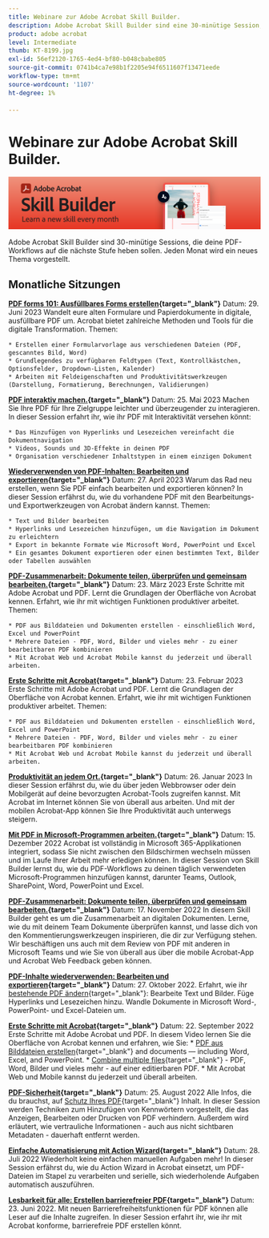 ```yaml
---
title: Webinare zur Adobe Acrobat Skill Builder.
description: Adobe Acrobat Skill Builder sind eine 30-minütige Session, die eure PDF-Workflows auf die nächste Stufe heben soll
product: adobe acrobat
level: Intermediate
thumb: KT-8199.jpg
exl-id: 56ef2120-1765-4ed4-bf80-b048cbabe805
source-git-commit: 0741b4ca7e98b1f2205e94f6511607f13471eede
workflow-type: tm+mt
source-wordcount: '1107'
ht-degree: 1%

---
```


# Webinare zur Adobe Acrobat Skill Builder.

![Bild von Acrobat Skill Builder](../assets/sbacrobatwebinars.png)

Adobe Acrobat Skill Builder sind 30-minütige Sessions, die deine PDF-Workflows auf die nächste Stufe heben sollen. Jeden Monat wird ein neues Thema vorgestellt.

## Monatliche Sitzungen

**[PDF forms 101: Ausfüllbares Forms erstellen](https://adobe-acrobat-skill-builder.joinus.adobeevents.com/attendease/networking/experience/795f4bc7-db42-4022-a624-8a53c51174c6/9d685d0f-4a5b-4236-a1ef-081d1403fb41){target="_blank"}**
Datum: 29. Juni 2023 Wandelt eure alten Formulare und Papierdokumente in digitale, ausfüllbare PDF um. Acrobat bietet zahlreiche Methoden und Tools für die digitale Transformation. Themen:

    * Erstellen einer Formularvorlage aus verschiedenen Dateien (PDF, gescanntes Bild, Word)
    * Grundlegendes zu verfügbaren Feldtypen (Text, Kontrollkästchen, Optionsfelder, Dropdown-Listen, Kalender)
    * Arbeiten mit Feldeigenschaften und Produktivitätswerkzeugen (Darstellung, Formatierung, Berechnungen, Validierungen)

**[PDF interaktiv machen.](https://adobe-acrobat-skill-builder.joinus.adobeevents.com/attendease/networking/experience/4ff4d607-8c9f-47dd-ac4f-3b351a0a0fe3/2eb92255-d963-4ff7-b278-2a95a11db755){target="_blank"}**
Datum: 25. Mai 2023 Machen Sie Ihre PDF für Ihre Zielgruppe leichter und überzeugender zu interagieren. In dieser Session erfahrt ihr, wie ihr PDF mit Interaktivität versehen könnt:

    * Das Hinzufügen von Hyperlinks und Lesezeichen vereinfacht die Dokumentnavigation
    * Videos, Sounds und 3D-Effekte in deinen PDF
    * Organisation verschiedener Inhaltstypen in einem einzigen Dokument

**[Wiederverwenden von PDF-Inhalten: Bearbeiten und exportieren](https://adobe-acrobat-skill-builder.joinus.adobeevents.com/attendease/networking/experience/aac3b9af-7d54-4ea5-a6fa-61bc7acea87f/8d7341ee-ff0f-492a-b3fd-935bd11d4ed0){target="_blank"}**
Datum: 27. April 2023 Warum das Rad neu erstellen, wenn Sie PDF einfach bearbeiten und exportieren können? In dieser Session erfährst du, wie du vorhandene PDF mit den Bearbeitungs- und Exportwerkzeugen von Acrobat ändern kannst. Themen:

    * Text und Bilder bearbeiten
    * Hyperlinks und Lesezeichen hinzufügen, um die Navigation im Dokument zu erleichtern
    * Export in bekannte Formate wie Microsoft Word, PowerPoint und Excel
    * Ein gesamtes Dokument exportieren oder einen bestimmten Text, Bilder oder Tabellen auswählen

**[PDF-Zusammenarbeit: Dokumente teilen, überprüfen und gemeinsam bearbeiten.](https://adobe-acrobat-skill-builder.joinus.adobeevents.com/attendease/networking/experience/0ef4709b-0a04-418e-a185-7efdd676c2dd/6a95bece-6f24-46f5-a17f-b408464281be){target="_blank"}**
Datum: 23. März 2023 Erste Schritte mit Adobe Acrobat und PDF. Lernt die Grundlagen der Oberfläche von Acrobat kennen. Erfahrt, wie ihr mit wichtigen Funktionen produktiver arbeitet. Themen:

    * PDF aus Bilddateien und Dokumenten erstellen - einschließlich Word, Excel und PowerPoint
    * Mehrere Dateien - PDF, Word, Bilder und vieles mehr - zu einer bearbeitbaren PDF kombinieren
    * Mit Acrobat Web und Acrobat Mobile kannst du jederzeit und überall arbeiten.

**[Erste Schritte mit Acrobat](https://adobe-acrobat-skill-builder.joinus.adobeevents.com/attendease/networking/experience/5d8acc24-47a1-4db8-b419-8587bfb12708/fe8ec392-f29a-4e25-b7a3-61f48eea45ab){target="_blank"}**
Datum: 23. Februar 2023 Erste Schritte mit Adobe Acrobat und PDF. Lernt die Grundlagen der Oberfläche von Acrobat kennen. Erfahrt, wie ihr mit wichtigen Funktionen produktiver arbeitet. Themen:

    * PDF aus Bilddateien und Dokumenten erstellen - einschließlich Word, Excel und PowerPoint
    * Mehrere Dateien - PDF, Word, Bilder und vieles mehr - zu einer bearbeitbaren PDF kombinieren
    * Mit Acrobat Web und Acrobat Mobile kannst du jederzeit und überall arbeiten.

**[Produktivität an jedem Ort.](https://adobe-acrobat-skill-builder.joinus.adobeevents.com/attendease/networking/experience/9ab6c7a2-5ca2-4670-9a33-2ac11a1cb542/0b591876-aeae-45af-b41a-07a8326043f2){target="_blank"}**
Datum: 26. Januar 2023 In dieser Session erfährst du, wie du über jeden Webbrowser oder dein Mobilgerät auf deine bevorzugten Acrobat-Tools zugreifen kannst. Mit Acrobat im Internet können Sie von überall aus arbeiten. Und mit der mobilen Acrobat-App können Sie Ihre Produktivität auch unterwegs steigern.

**[Mit PDF in Microsoft-Programmen arbeiten.](https://adobe-acrobat-skill-builder.joinus.adobeevents.com/attendease/networking/experience/f7e3961b-e322-4253-bfa4-ff1957a08d99/c1111644-e958-41bf-ad6e-dffafafa7fa0){target="_blank"}**
Datum: 15. Dezember 2022 Acrobat ist vollständig in Microsoft 365-Applikationen integriert, sodass Sie nicht zwischen den Bildschirmen wechseln müssen und im Laufe Ihrer Arbeit mehr erledigen können. In dieser Session von Skill Builder lernst du, wie du PDF-Workflows zu deinen täglich verwendeten Microsoft-Programmen hinzufügen kannst, darunter Teams, Outlook, SharePoint, Word, PowerPoint und Excel.

**[PDF-Zusammenarbeit: Dokumente teilen, überprüfen und gemeinsam bearbeiten.](https://adobe-acrobat-skill-builder.joinus.adobeevents.com/attendease/networking/experience/d1eb8544-6268-4855-8500-2370b1e68045/0dd92858-0587-49f4-be60-8d48c140ef39){target="_blank"}**
Datum: 17. November 2022 In diesem Skill Builder geht es um die Zusammenarbeit an digitalen Dokumenten. Lerne, wie du mit deinem Team Dokumente überprüfen kannst, und lasse dich von den Kommentierungswerkzeugen inspirieren, die dir zur Verfügung stehen. Wir beschäftigen uns auch mit dem Review von PDF mit anderen in Microsoft Teams und wie Sie von überall aus über die mobile Acrobat-App und Acrobat Web Feedback geben können.

**[PDF-Inhalte wiederverwenden: Bearbeiten und exportieren](https://adobe-acrobat-skill-builder.joinus.adobeevents.com/attendease/networking/experience/68a9bbf2-91ca-40f0-baa1-812dd0730e0b/48c2399c-7392-4d7d-ba51-f623dead313a){target="_blank"}**
Datum: 27. Oktober 2022. Erfahrt, wie ihr [bestehende PDF ändern](https://www.adobe.com/de/acrobat/online/pdf-editor.html){target="_blank"}: Bearbeite Text und Bilder. Füge Hyperlinks und Lesezeichen hinzu. Wandle Dokumente in Microsoft Word-, PowerPoint- und Excel-Dateien um.

**[Erste Schritte mit Acrobat](https://adobe-acrobat-skill-builder.joinus.adobeevents.com/attendease/networking/experience/360c9159-3f6f-47ae-8320-d0ad391883e1/e54db15b-af50-40ff-a274-6e927a22c6e7){target="_blank"}**
Datum: 22. September 2022 Erste Schritte mit Adobe Acrobat und PDF. In diesem Video lernen Sie die Oberfläche von Acrobat kennen und erfahren, wie Sie: * [PDF aus Bilddateien erstellen](https://www.adobe.com/de/acrobat/online/convert-pdf.html){target="_blank"} and documents — including Word, Excel, and PowerPoint. * [Combine multiple files](https://www.adobe.com/de/acrobat/online/merge-pdf.html){target="_blank"} - PDF, Word, Bilder und vieles mehr - auf einer editierbaren PDF. * Mit Acrobat Web und Mobile kannst du jederzeit und überall arbeiten.

**[PDF-Sicherheit](https://adobe-acrobat-skill-builder.joinus.adobeevents.com/attendease/networking/experience/ad3778d2-f2c3-4966-98ed-8b1bb90e4b2b/180ad785-1b5b-4c80-80ab-1df345f082ff){target="_blank"}**
Datum: 25. August 2022 Alle Infos, die du brauchst, auf [Schutz Ihres PDF](https://www.adobe.com/de/acrobat/online/password-protect-pdf.html){target="_blank"} Inhalt. In dieser Session werden Techniken zum Hinzufügen von Kennwörtern vorgestellt, die das Anzeigen, Bearbeiten oder Drucken von PDF verhindern. Außerdem wird erläutert, wie vertrauliche Informationen - auch aus nicht sichtbaren Metadaten - dauerhaft entfernt werden.

**[Einfache Automatisierung mit Action Wizard](https://adobe-acrobat-skill-builder.joinus.adobeevents.com/attendease/networking/experience/45ef14f7-e5e4-4fe0-ba26-905adac092a2/24bf421e-f489-47dc-a5a4-d8d70858348c){target="_blank"}**
Datum: 28. Juli 2022 Wiederholt keine einfachen manuellen Aufgaben mehr! In dieser Session erfährst du, wie du Action Wizard in Acrobat einsetzt, um PDF-Dateien im Stapel zu verarbeiten und serielle, sich wiederholende Aufgaben automatisch auszuführen.

**[Lesbarkeit für alle: Erstellen barrierefreier PDF](https://adobe-acrobat-skill-builder.joinus.adobeevents.com/attendease/networking/experience/18c111bd-9c63-4636-a4fd-8dc045a20423/8484f6c9-e2c9-4e1c-8d03-c2ca1d4db77c){target="_blank"}**
Datum: 23. Juni 2022. Mit neuen Barrierefreiheitsfunktionen für PDF können alle Leser auf die Inhalte zugreifen. In dieser Session erfahrt ihr, wie ihr mit Acrobat konforme, barrierefreie PDF erstellen könnt.